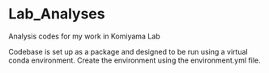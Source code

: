 # Lab_Analyses
Analysis codes for my work in Komiyama Lab

Codebase is set up as a package and designed to be run using a virtual conda environment. 
Create the environment using the environment.yml file. 
